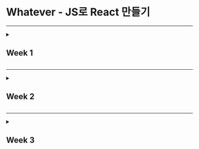 # Whatever - JS로 React 만들기

---

<details>
<summary><h2>Week 1</h2></summary>

---

## Week 1 목표

React를 직접 구현해보며 JSX가 JavaScript로 변환되는 과정과 Virtual DOM의 동작 원리를 이해하는 것이다.

---

<details>
<summary><strong>Day 1-2: 개발 환경 구축과 JSX 트랜스파일링 이해</strong></summary>

### 📌 핵심 목표
Vanilla JavaScript로 환경을 구축하고, Babel을 이용해 JSX가 JavaScript로 트랜스파일링되는 과정을 이해한다.

### 📚 핵심 단어

1. **JSX**
   - JavaScript XML의 약자로, JavaScript 코드 안에서 HTML 문법을 사용해 View를 구성할 수 있는 JavaScript 확장 문법.
   - 실행 시 JavaScript로 변환되어 실행되며, 가독성과 유지보수를 높여준다.

2. **트랜스파일링**
   - 한 언어로 작성된 코드를 다른 언어로 변환하는 과정.

3. **Babel**
   - 최신 JavaScript 코드를 구형 브라우저나 환경에서 실행 가능하도록 ES5로 변환해주는 트랜스컴파일러.

### 🛠️ 필수 작업
- Vite로 프로젝트를 초기화한다.
- Babel 플러그인을 설치하고 설정한다.
- JSX 파일을 작성하고 트랜스파일링 결과를 확인한다.

### 💡 배운 점
- JSX가 JavaScript로 변환될 때 `createElement` 함수 호출로 바뀌는 과정을 알게 되었다.
- Babel 설정에서 `@babel/plugin-transform-react-jsx`와 `runtime: automatic` 옵션을 활용해 JSX 문법을 지원할 수 있었다.

### 💬 회고
환경 설정과 Babel 트랜스파일링 과정을 배우면서 JSX의 동작 방식을 이해했다.  
하지만 처음 설정이 잘못되어 디버깅에 많은 시간을 썼고, 한 번에 몰아서 작업하면서 학습의 깊이가 부족했다.

</details>

---

<details>
<summary><strong>Day 3-4: createElement 함수 구현과 Virtual DOM 생성</strong></summary>

### 📌 핵심 목표
JSX 트랜스파일링 과정을 이해한 후, `createElement` 함수를 직접 구현하며 Virtual DOM 객체를 생성한다.

### 📚 핵심 단어

1. **createElement**
   - JSX를 트랜스파일링했을 때 호출되는 함수로, Virtual DOM 객체를 생성한다.
   - React의 핵심 메커니즘 중 하나.

2. **Virtual DOM**
   - 메모리 상에 존재하는 가상 DOM 객체로, 실제 DOM과 1:1로 매핑된다.
   - 변경사항을 가상 DOM에서 먼저 계산하고, 효율적으로 실제 DOM에 반영한다.

### 🛠️ 필수 작업
- `createElement` 함수를 구현한다.
  - 문자열과 숫자는 `TEXT_ELEMENT`로 변환한다.
  - 객체는 그대로 사용한다.
- Virtual DOM 객체를 콘솔로 출력해 확인한다.

### 📂 코드예제
```javascript
function createElement(type, props, ...children) {
  const element = {
    type,
    props: {
      ...props,
      children: children.map((child) =>
        typeof child === "string" || typeof child === "number"
          ? createTextElement(child)
          : child
      ),
    },
  };

  return element;
}

function createTextElement(text) {
  return {
    type: "TEXT_ELEMENT",
    props: {
      nodeValue: text,
      children: [],
    },
  };
}
```
### 💡 배운 점
- JSX에서 문자열과 숫자가 `TEXT_ELEMENT`로 처리되는 방식을 이해했다.
- Virtual DOM 구조를 직접 구현하면서 React의 기본 원리를 체감할 수 있었다.

### 💬 회고
Virtual DOM의 구조를 이해하는 데 큰 도움이 되었다.  
하지만 출력 결과에서 **텍스트가 한 글자씩 `TEXT_ELEMENT`로 처리되는 문제**가 발생했다.  
예를 들어, `"Virtual DOM 이해하기"`라는 텍스트가 여러 개의 `TEXT_ELEMENT`로 분리되는 현상이 나타났고, 이는 설계 단계에서 충분히 고민하지 못한 결과다.  
이 문제를 해결하지 못한 채 시간이 지나갔고, 다음 단계로 넘어가며 부담이 더 커졌다.

</details>

---

<details>
<summary><strong>Day 5: 간단한 컴포넌트 작성 및 렌더링</strong></summary>

### 📌 핵심 목표
Virtual DOM을 실제 DOM으로 변환하여 화면에 렌더링하는 `render` 함수를 작성하고, 간단한 컴포넌트를 작성해 렌더링한다.

### 📚 핵심 단어

1. **컴포넌트**
   - 재사용 가능한 UI 단위로, 함수 형태로 구현된다.
   - Virtual DOM을 반환하며, 복잡한 UI를 모듈화해 관리할 수 있다.

2. **렌더링**
   - Virtual DOM 객체를 기반으로 실제 DOM을 생성하고, 화면에 표시한다.

### 🛠️ 필수 작업
- `render` 함수를 구현한다.
  - 텍스트 노드는 `TextNode`로 처리한다.
  - DOM 노드와 프로퍼티를 생성 및 설정한다.
  - 재귀적으로 자식 노드를 렌더링한다.

### 📂 코드 예제

```javascript
function render(element, container) {
  const dom =
    element.type === "TEXT_ELEMENT"
      ? document.createTextNode(element.props.nodeValue)
      : document.createElement(element.type);

  Object.keys(element.props || {})
    .filter((key) => key !== "children")
    .forEach((name) => {
      dom[name] = element.props[name];
    });

  (element.props.children || []).forEach((child) => render(child, dom));
  container.appendChild(dom);
}
```

### 💡 배운 점
- Virtual DOM에서 실제 DOM으로 변환되는 과정을 알게 되었다.
- 재귀적으로 DOM 트리를 생성하는 방식의 중요성을 깨달았다.

### 💬 회고
`render` 함수를 작성하며 Virtual DOM과 실제 DOM 간의 연결 과정을 이해했다.  
하지만 앞서 언급한 텍스트 한 글자씩 처리되는 문제는 여전히 해결되지 않았고, 그 결과 UI가 의도한 대로 렌더링되지 않았다.  
이 문제를 근본적으로 해결하지 못한 채 코드 작업을 마쳤고, 이후 작업에 큰 장애가 될 가능성이 높다.

</details>

---

## 한 주를 마치며

이번 주는 면접과 학술제 준비로 바쁜 나날을 보냈다.
큰맘 먹고 시작한 수업이었지만, 일정에 쫓겨 제대로 따라가지 못했다는 아쉬움이 남는다.
특히 멘토님이 권장하지 않은 **하루 만에 몰아서 하기**를 선택하면서 학습 과정이 더 힘들어졌다.
급하게 코드를 작성하다 보니 설계나 개념에 대해 충분히 고민할 시간을 가지지 못한 점이 안타깝다.

React의 핵심 원리를 배우는 데 중요한 시간이었음에도, 하루에 몰아서 작업했기에 개념 이해가 매우 부족했다
이로 인해 학습의 깊이를 충분히 다지지 못했으며, 문제를 근본적으로 해결하지 못한 채 다음 단계로 넘어가야 했던 점이 가장 아쉽다.

### 반성 및 개선 계획
- 매일 일정에 맞춰 조금씩 작업하며, 몰아서 작업하는 습관을 버리겠다.
- 코드 작성 전에 설계를 충분히 고민하고, 문제 발생 시 원인을 논리적으로 분석하는 습관을 들이겠다.
- 문제가 발생했을 때, 근본적인 원인을 이해하고 수정할 수 있도록 더 깊이 학습하겠다.

</details>

---

<details>
<summary><h2>Week 2</h2></summary>

---

## Week 2 목표

Virtual DOM을 실제 DOM으로 렌더링하는 과정을 이해하고, 상태 관리(useState)를 직접 구현하여 React의 상태 관리 메커니즘을 깊이 있게 이해한다.

---

<details>
<summary><strong>Day 1-2: Virtual DOM을 실제 DOM으로 렌더링하기</strong></summary>

### 📌 핵심 목표

Virtual DOM을 순회하여 실제 DOM을 생성하는 `render` 함수를 구현하고, 재귀적으로 DOM 트리를 생성하는 방법을 이해한다.

### 📚 핵심 단어

1. **렌더링 (Rendering)**
   - **일반적인 의미**: 데이터를 시각적 요소로 변환하여 사용자 화면에 표시하는 과정.
   - **React에서의 사용**: Virtual DOM을 기반으로 실제 DOM을 생성하거나 업데이트하여 효율적으로 UI를 보여주는 메커니즘.

2. **재귀 (Recursion)**
   - 함수가 자기 자신을 호출하는 프로그래밍 기법.
   - 트리 구조의 데이터를 순회하거나 처리할 때 유용하게 사용된다.

### 🛠️ 필수 작업

- `render` 함수를 구현하여 Virtual DOM을 실제 DOM으로 변환한다.
  - 노드의 `type`이 문자열인 경우 DOM 요소를 생성한다.
  - 노드의 `type`이 "TEXT_ELEMENT"인 경우 텍스트 노드를 생성한다.
  - `props`를 읽어 DOM 속성을 설정한다.
  - 자식 노드가 있는 경우 재귀적으로 `render` 함수를 호출하여 자식 노드를 처리한다.

#### 📂 코드 예제

````javascript
// render.js
function render(element, container) {
  // 함수형 컴포넌트 처리
  if (typeof element.type === "function") {
    const childElement = element.type(element.props);
    render(childElement, container);
    return;
  }

  const dom =
    element.type === "TEXT_ELEMENT"
      ? document.createTextNode(element.props.nodeValue) // 텍스트 노드 처리
      : document.createElement(element.type); // DOM 노드 생성

  // 프로퍼티 처리
  const isProperty = (key) => key !== "children";
  Object.keys(element.props || {})
    .filter(isProperty)
    .forEach((name) => {
      try {
        // 이벤트 핸들러 또는 데이터 속성 처리
        if (name.startsWith("on")) {
          const eventType = name.toLowerCase().substring(2);
          dom.addEventListener(eventType, element.props[name]);
        } else if (name in dom) {
          dom[name] = element.props[name];
        } else {
          dom.setAttribute(name, element.props[name]);
        }
      } catch (error) {
        console.warn(`${name}:`, error);
      }
    });

  // 자식 요소 재귀 렌더링
  const children = element.props.children || [];
  (Array.isArray(children) ? children : [children]).forEach((child) => {
    render(child, dom);
  });

  container.appendChild(dom);
}

export { render };

````

### 💡 배운 점

1. **렌더링과 Virtual DOM**
   - 렌더링은 데이터를 UI로 변환하여 사용자 화면에 출력하는 과정이며, React에서는 Virtual DOM을 사용해 효율적인 UI 업데이트를 가능하게 한다.
   - `render` 함수는 Virtual DOM 객체를 기반으로 실제 DOM 트리를 생성하고, 이를 루트 컨테이너에 추가하는 역할을 한다.

2. **재귀를 활용한 트리 구조 순회**
   - 트리 구조의 데이터를 재귀적으로 순회하며 DOM 노드를 생성하고 부모-자식 관계를 설정하는 과정을 체득했다.
   - 복잡한 중첩 구조의 Virtual DOM 객체도 재귀를 통해 효과적으로 처리할 수 있다는 점을 이해했다.

3. **속성 및 텍스트 처리**
   - Virtual DOM 객체의 `props`를 읽어 DOM 속성을 설정하는 방법과 텍스트 노드를 처리하는 방법을 배웠다.

### 💬 회고

`render` 함수를 구현하면서 Virtual DOM 객체가 실제 DOM으로 변환되어 브라우저 화면에 표시되는 과정을 이해할 수 있었다.  
특히 재귀를 통해 트리 구조를 순회하며 요소를 생성하고 부모 노드에 추가하는 방식이 흥미로웠다.  

</details>

---
<details>
<summary><strong>Day 3-4: 상태 관리와 useState 구현</strong></summary>

### 📌 핵심 목표

1. 상태(State)의 개념을 이해하고, 상태 변경에 따라 UI를 업데이트하는 방법을 학습한다.
2. `useState` 함수를 직접 구현하여 상태를 저장하고 업데이트할 수 있다.
3. 상태 변경 시 컴포넌트를 재렌더링하여 화면을 동적으로 업데이트한다.

---

### 📚 핵심 단어

1. **상태(State)**  
   - **일반적인 의미**: 애플리케이션의 현재 데이터 또는 상황을 나타내는 값.  
   - **React에서의 사용**: 컴포넌트 내부에서 변화하는 데이터를 관리하여 UI에 반영하는 역할을 한다.

2. **훅(Hook)**  
   - 함수형 컴포넌트에서 상태와 생명주기 기능을 사용할 수 있게 해주는 기능.  
   - 대표적인 예로 `useState`, `useEffect` 등이 있다.

3. **재렌더링(Re-rendering)**  
   - 상태나 props의 변경으로 인해 컴포넌트가 다시 렌더링되어 UI가 업데이트되는 과정.

---

### 🛠️ 필수 작업

1. `useState` 함수를 구현하여 상태를 관리한다.
2. 상태 변경 시 컴포넌트를 재렌더링하는 메커니즘을 만든다.
3. 카운터 컴포넌트를 작성하여 상태 변경에 따른 UI 변화를 확인한다.

---

#### 📂 코드 예제

```javascript
// core/useState.js
let state = [];
let stateIndex = 0;
let rerender = null;

export function useState(initialValue) {
  const currentIndex = stateIndex++;
  state[currentIndex] = state[currentIndex] !== undefined ? state[currentIndex] : initialValue;

  function setState(newValue) {
    state[currentIndex] = newValue;
    rerender && rerender();
  }

  return [state[currentIndex], setState];
}

export function setRerenderFunc(rerenderFunc) {
  rerender = rerenderFunc;
}

export function resetStateIndex() {
  stateIndex = 0;
}
```

---

### 💡 배운 점

1. **상태 관리의 중요성**  
   - 상태는 애플리케이션이 동적으로 동작하는 데 핵심적인 역할을 한다.
   - 사용자 입력이나 이벤트에 따라 상태를 변경하고, 이를 UI에 반영하여 사용자와의 상호작용을 가능하게 한다.

2. **useState의 동작 원리**  
   - `useState`를 통해 상태 값을 저장하고, 해당 상태를 변경할 수 있는 setState 함수를 얻을 수 있다.
   - 상태 변경 시 `setState`를 호출하면 내부적으로 상태가 업데이트되고, 컴포넌트가 재렌더링되어 변경 사항이 UI에 반영된다.

3. **재렌더링 메커니즘 구현 방**  
   - 상태 변경 시 전체 애플리케이션을 재렌더링하여 최신 상태가 화면에 표시되도록 구현했다.
   - 이를 위해 렌더링 함수를 재호출하고, 상태 인덱스를 초기화하여 상태 관리의 일관성을 유지했다.

4. **상태 인덱스 관리의 필요성**
   - 여러 개의 상태를 관리할 때 각 상태가 올바른 값을 참조하도록 상태 인덱스를 사용했다.
   - 렌더링마다 상태 인덱스를 초기화하고, useState 호출 순서를 유지하여 상태 불일치 문제를 방지했다.

5. **함수형 컴포넌트에서의 상태 관리**
   - 클래스형 컴포넌트 없이도 함수형 컴포넌트에서 훅을 사용하여 상태를 관리할 수 있음을 학습했다.
   - 이는 코드의 간결성과 유지 보수성을 높여준다.

---

### 💬 회고

`useState`를 직접 구현하면서 상태 관리와 재렌더링의 원리를 깊이 있게 이해할 수 있었다. 특히 상태 인덱스를 활용하여 여러 상태를 관리하는 방법과, 상태 변경 시 컴포넌트를 재렌더링하여 UI를 업데이트하는 과정이 인상적이었다. 
카운터 예제를 통해 이러한 개념을 실습하며 React의 핵심 기능을 체득할 수 있었다.


</details>

---

<details>
<summary><strong>Day 5: 간단한 애플리케이션 작성 및 실습</strong></summary>

### 📌 핵심 목표

1. 상태(State) 관리와 이벤트 처리의 개념을 실습을 통해 이해한다.
2. 상태를 사용하는 컴포넌트를 작성하고, UI에 반영하는 방법을 학습한다.
3. Virtual DOM 생성부터 상태 변경에 따른 재렌더링까지의 전체 흐름을 복습한다.

---

### 📚 핵심 단어

1. **상태(State)**
   - **일반적인 의미**: 애플리케이션의 현재 데이터를 나타내는 값.
   - **React에서의 사용**: 컴포넌트의 상태를 관리하고 UI를 동적으로 업데이트하는 데 사용된다.

2. **이벤트 처리**
   - 사용자 입력(클릭, 입력 등)에 반응하여 애플리케이션의 동작을 제어하는 방식.
   - 이벤트 핸들러를 통해 상태를 변경하고 UI를 업데이트한다.

3. **렌더링 흐름**
   - Virtual DOM 생성 → 상태 변경 → Virtual DOM 갱신 → 실제 DOM 반영 → UI 업데이트

---

### 🛠️ 필수 작업

1. `useState`를 활용하여 상태를 관리한다.
2. 사용자 이벤트를 처리하여 상태를 변경하고, 이를 UI에 반영한다.
3. TODO 리스트 애플리케이션을 작성하여 상태 관리 및 이벤트 처리 과정을 이해한다.

---

### 📂 코드 예제

```javascript
import { useState } from "../core/useState";

export default function Todo() {
  const [todos, setTodos] = useState([]);
  const [input, setInput] = useState("");

  function addTodo() {
    if (input.trim()) {
      setTodos([...todos, { text: input, completed: false }]);
      setInput("");
    }
  }

  function toggleTodo(index) {
    const newTodos = todos.slice();
    newTodos[index].completed = !newTodos[index].completed;
    setTodos(newTodos);
  }

  return (
    <div>
      <h2>TODO 리스트</h2>
      <input
        type="text"
        value={input}
        oninput={(e) => setInput(e.target.value)}
        placeholder="할 일을 입력하세요"
      />
      <button onclick={addTodo}>추가</button>
      <ul>
        {todos.map((todo, index) => (
          <li onclick={() => toggleTodo(index)}>{todo.text}</li>
        ))}
      </ul>
    </div>
  );
}
```

---

### 💡 배운 점

1. **상태 관리와 이벤트 처리**
   - 상태를 통해 동적인 데이터를 관리하며, 사용자 입력 이벤트를 처리하는 방법을 학습했다.

2. **렌더링 흐름 복습**
   - Virtual DOM 생성부터 상태 변경에 따른 재렌더링까지의 과정을 실습하며 이해를 더 깊게 다질 수 있었다.

---

### 💬 회고

TODO 리스트 애플리케이션을 작성하며 상태 관리와 이벤트 처리의 기본 원리를 체득할 수 있었다. 상태 변경에 따라 UI가 동적으로 갱신되는 과정을 실습하면서 React의 상태 관리 메커니즘을 조금 더 깊이 이해하게 되었다.

다만, 입력 필드가 문자를 입력할 때마다 전체 DOM이 재생성되어 입력 중 커서 위치가 초기화되는 문제가 발생했다. 이 문제를 해결하지 못한 점이 아쉬우며, 상태 관리와 렌더링 최적화에 대해 더 고민해야 할 필요성을 느꼈다.  
이 문제는 다음 주 학습 주제인 Week 3에서 해결 방안을 찾아보며 더 깊이 있게 다뤄볼 계획이다.

---

</details>

---

## 한 주를 마치며

이번 주는 TODO 리스트 애플리케이션을 작성하며 상태 관리와 이벤트 처리의 기본 원리를 학습하는 데 집중했다.  
그러나 입력 필드 초기화 문제와 같은 상태 관리 및 렌더링 최적화의 어려움을 겪으며, React와 같은 라이브러리의 중요성을 다시금 체감했다.

상태 관리와 이벤트 처리의 원리를 이해하는 것은 의미 있는 시간이었지만, 여전히 기초적인 개념과 문제 해결 능력이 부족하다는 점을 느꼈다.  
특히 시간 분배와 학습 계획의 부족으로 인해 작업의 깊이와 효율성이 떨어진 점이 아쉬움으로 남는다.

### 반성 및 개선 계획

1. **문제 해결을 위한 개선**
   - 입력 필드 문제와 같은 렌더링 최적화 문제를 해결하기 위해 React의 내부 동작을 더 깊이 학습할 계획이다.
   - 상태 관리와 재렌더링 메커니즘에 대한 추가 실습을 통해 이해도를 높이겠다.

2. **시간 관리**
   - 작업 시간을 더 효과적으로 분배하고, 몰아서 학습하는 습관을 고치겠다.
   - 매일 조금씩 학습하여 꾸준히 이해를 다지고, 학습의 깊이를 높이는 방식으로 진행하겠다.

3. **학습 계획의 구체화**
   - 매주 학습 목표와 실습 과제를 더 세분화하여, 학습 중 발생할 수 있는 문제를 예상하고 대비하겠다.

</details>

---


<details>
<summary><h2>Week 3</h2></summary>

---

## Week 3 목표

Virtual DOM 비교(diffing) 알고리즘을 구현하고, 이벤트 처리와 추가적인 훅(hook)인 useEffect를 만들어 React의 렌더링 원리를 이해한다.

---
<details>
<summary><strong>Day 1-2: Virtual DOM 비교(diffing) 알고리즘 구현</strong></summary>

### 📌 핵심 목표

이전 Virtual DOM과 새로운 Virtual DOM을 비교하여 변경된 부분만 실제 DOM에 반영하는 `diff` 알고리즘을 구현하고, 최소한의 DOM 업데이트를 통해 성능 최적화를 이해한다.

### 📚 핵심 단어

1. **Virtual DOM**
   - React에서 UI 업데이트를 효율적으로 수행하기 위해 사용하는 가벼운 JavaScript 객체 기반의 DOM 표현.
   - 실제 DOM과의 차이를 계산하여 필요한 부분만 업데이트한다.

2. **diffing 알고리즘**
   - 이전 Virtual DOM과 새로운 Virtual DOM을 비교하여 변경된 부분을 찾아내는 알고리즘.
   - DOM 조작의 최소화를 목표로 한다.

3. **최소 DOM 업데이트**
   - 변경된 노드만 실제 DOM에 반영하여 성능을 최적화하는 방식.

### 🛠️ 필수 작업

- `diff` 알고리즘을 구현하여 이전 Virtual DOM과 새로운 Virtual DOM을 비교하고, 필요한 부분만 업데이트한다.
  - 노드가 새로 추가된 경우 DOM에 추가한다.
  - 노드가 삭제된 경우 DOM에서 제거한다.
  - 노드의 속성이나 텍스트가 변경된 경우 DOM을 업데이트한다.
  - 자식 노드를 재귀적으로 비교한다.

#### 📂 코드 예제

````javascript
// diff.js
function diff(oldVDOM, newVDOM, container, index = 0) {
  const currentDom = container.childNodes[index];

  if (!oldVDOM) {
    const newDom = createDom(newVDOM);
    container.appendChild(newDom);
  } else if (!newVDOM) {
    if (currentDom) {
      container.removeChild(currentDom);
    }
  } else if (oldVDOM.type !== newVDOM.type) {
    const newDom = createDom(newVDOM);
    container.replaceChild(newDom, currentDom);
  } else if (typeof newVDOM.type === "string") {
    updateDom(currentDom, oldVDOM.props, newVDOM.props);

    const oldChildren = oldVDOM.props.children || [];
    const newChildren = newVDOM.props.children || [];
    const max = Math.max(oldChildren.length, newChildren.length);

    for (let i = 0; i < max; i++) {
      diff(oldChildren[i], newChildren[i], currentDom, i);
    }
  } else if (oldVDOM.type === "TEXT_ELEMENT") {
    if (oldVDOM.props.nodeValue !== newVDOM.props.nodeValue) {
      currentDom.textContent = newVDOM.props.nodeValue;
    }
  }
}

export { diff };
````

### 💡 배운 점

1. **Virtual DOM 비교의 중요성**
   - Virtual DOM은 UI를 효율적으로 업데이트하는 데 중요한 역할을 한다.
   - `diff` 알고리즘을 통해 변경된 부분만 DOM에 반영함으로써 전체 DOM 재렌더링의 비용을 줄일 수 있다.

2. **재귀를 통한 트리 비교**
   - 트리 구조를 재귀적으로 순회하며 노드를 비교하고, 변경 사항에 따라 DOM을 업데이트하는 원리를 이해했다.
   - 트리 구조의 데이터를 처리하는 데 재귀가 효과적인 도구임을 체감했다.

3. **최소 DOM 업데이트**
   - 속성 변경, 노드 추가/삭제, 텍스트 변경 등 실제 DOM 조작을 최소화하여 렌더링 성능을 향상시킬 수 있음을 배웠다.

### 💬 회고

`diff` 알고리즘 구현을 통해 Virtual DOM의 비교 및 최소 DOM 업데이트의 중요성을 깨달았다.  
특히 재귀적으로 트리를 순회하며 변경 사항을 찾아내는 과정이 흥미로웠으며, DOM 업데이트 비용을 최소화하는 원리를 구체적으로 이해할 수 있었다.  

### ✅ 확인한 점

카운터 앱에서 숫자가 변경될 때, `diff` 함수의 비교 로그를 통해 **이전 Virtual DOM과 새로운 Virtual DOM이 정확히 비교**되었음을 확인하였다.  
아래는 로그 예시로, 숫자가 변경되었을 때 `TEXT_ELEMENT` 노드만 업데이트되었음을 보여준다:

```plaintext
노드 비교 : 
이전: { type: "TEXT_ELEMENT", props: { nodeValue: 0, children: [] } }
현재: { type: "TEXT_ELEMENT", props: { nodeValue: 1, children: [] } }
```
이와 동시에, 나머지 UI 요소들은 변경되지 않고 그대로 유지되었음을 확인하였다. 이는 diff 알고리즘이 최소한의 DOM 업데이트를 수행했음을 증명한다.

</details> 

---

<details> 
<summary><strong>Day 3-4: 이벤트 처리 및 Synthetic Event 시스템 구현</strong></summary>

### 📌 핵심 목표
사용자와의 상호작용을 처리하기 위해 이벤트 시스템을 구현하고, Synthetic Event 시스템을 통해 브라우저 간 이벤트 처리 차이를 통일하며, 이벤트 위임을 통해 효율적인 이벤트 처리를 구현한다.

---

### 📚 핵심 단어

1. **Synthetic Event**
   - 브라우저의 이벤트 객체를 래핑하여 React가 통일된 방식으로 이벤트를 처리할 수 있게 해주는 시스템.
   - 이벤트 전파 제어 및 기본 동작 방지 같은 기능을 일관되게 제공한다.

2. **이벤트 위임**
   - 이벤트를 개별 DOM 요소에 붙이는 대신, 상위 컨테이너에 등록하여 모든 하위 요소의 이벤트를 한 번에 처리하는 방식.
   - 성능 최적화에 유리하며, 많은 DOM 노드를 효율적으로 관리할 수 있다.

3. **Virtual DOM과 이벤트**
   - Virtual DOM의 `props`에서 이벤트 핸들러를 가져와 실제 DOM에 등록하여 JSX 기반 이벤트 처리를 구현한다.

---

### 🛠️ 필수 작업

1. **Synthetic Event 시스템 구현**
   - 브라우저의 이벤트 객체를 래핑하여 이벤트 전파 제어 및 기본 동작 방지를 처리.
   - Synthetic Event 객체를 재사용하여 메모리 사용 최적화.

2. **이벤트 위임 구현**
   - 상위 컨테이너에 이벤트를 등록하여 모든 DOM 이벤트를 한 곳에서 처리.
   - 이벤트 위임 활성화를 위한 `addEventDelegation` 함수 구현.

3. **상태 변경에 따른 UI 업데이트 확인**
   - Counter 및 Todo 컴포넌트를 테스트하여 상태 변경 시 Virtual DOM과 실제 DOM의 동기화 확인.

---

### 📂 코드 예제

#### Synthetic Event 시스템
````javascript
function createSyntheticEvent(nativeEvent) {
  const syntheticEvent = {
    nativeEvent,
    isDefaultPrevented: false,
    isPropagationStopped: false,
    preventDefault() {
      this.isDefaultPrevented = true;
      nativeEvent.preventDefault();
    },
    stopPropagation() {
      this.isPropagationStopped = true;
      nativeEvent.stopPropagation();
    },
  };
  return syntheticEvent;
}

export { createSyntheticEvent };
````

---

#### 이벤트 위임 시스템
````javascript
function handleEvent(eventType, nativeEvent) {
  const syntheticEvent = createSyntheticEvent(nativeEvent);
  let target = nativeEvent.target;

  while (target) {
    const handler = target[eventType];
    if (handler) {
      handler(syntheticEvent);
      if (syntheticEvent.isPropagationStopped) break;
    }
    target = target.parentNode;
  }
}

let isDelegationActive = false;

function addEventDelegation(container) {
  if (isDelegationActive) return;
  isDelegationActive = true;

  container.addEventListener("click", (event) => handleEvent("onClick", event));
  container.addEventListener("input", (event) => handleEvent("onInput", event));
}

export { addEventDelegation };
````

---

### 💡 배운 점

1. **Synthetic Event의 중요성**
   - 브라우저 간 이벤트 차이를 추상화하여 코드의 일관성을 유지할 수 있었다.
   - 객체를 재사용하는 방식을 통해 메모리 사용 효율성을 체득했다.

2. **이벤트 위임의 효율성**
   - 이벤트 리스너를 개별 노드가 아닌 상위 컨테이너에 한 번만 등록함으로써 성능을 최적화할 수 있었다.
   - 많은 DOM 노드에서 발생하는 이벤트도 효율적으로 관리 가능했다.

3. **Virtual DOM과의 연동**
   - Virtual DOM의 props에서 이벤트 핸들러를 가져와 DOM에 등록함으로써 JSX 기반 이벤트 처리를 구현할 수 있었다.
   - 상태 변경에 따른 Virtual DOM 갱신과 실제 DOM 업데이트의 차이를 명확히 이해했다.

---

### 💬 회고

Synthetic Event 시스템과 이벤트 위임을 구현하면서 React의 이벤트 처리 방식이 왜 효율적인지 더 깊이 이해할 수 있었다.  
특히, 브라우저 간 이벤트 차이를 숨기고 일관된 이벤트 처리 환경을 제공하는 것이 얼마나 중요한지 체감할 수 있었다.  
Todo와 Counter 컴포넌트를 통해 Synthetic Event와 상태 관리가 자연스럽게 동작하며, UI가 업데이트되는 과정을 확인할 수 있었다.  

앞으로 더 복잡한 상태 관리나 다양한 이벤트 처리를 추가하며, 더욱 확장된 시스템을 구현해보고 싶다.

</details>

---

<details>
<summary><strong>Day 5: 추가적인 훅(`useEffect`) 구현 및 컴포넌트 생명주기 관리</strong></summary>

### 📌 핵심 목표
`useEffect` 훅을 구현하여 컴포넌트의 마운트, 업데이트, 언마운트 생명주기를 관리하고, 클린업 로직을 통해 메모리 누수를 방지하며, 사이드 이펙트를 효율적으로 처리한다.

---

### 📚 핵심 단어

1. **컴포넌트 생명주기**
   - 컴포넌트가 생성(마운트), 상태 또는 속성의 변경으로 인해 업데이트, 그리고 제거(언마운트)되는 일련의 과정.
   - **마운트(Mount)**: 컴포넌트가 DOM에 삽입되고 초기화 작업을 수행하는 단계. 예: API 호출, 이벤트 리스너 등록.
   - **업데이트(Update)**: 컴포넌트의 상태(state)나 속성(props)이 변경되어 DOM이 갱신되는 단계. 
   - **언마운트(Unmount)**: 컴포넌트가 DOM에서 제거되고 리소스를 해제하는 단계. 예: 타이머 제거, 이벤트 리스너 해제.

2. **`useEffect`**
   - 컴포넌트 생명주기에 맞춰 특정 작업(사이드 이펙트)을 실행하기 위한 훅.
   - 마운트 시 초기화 작업, 의존성 배열을 활용한 조건부 실행, 언마운트 시 정리 작업을 관리.

3. **클린업 함수**
   - `useEffect` 내부에서 반환하는 함수로, 컴포넌트가 언마운트될 때 실행되어 불필요한 리소스를 해제.
   - 타이머나 이벤트 리스너와 같은 리소스를 정리해 메모리 누수를 방지.

---

### 🛠️ 필수 작업

1. **`useEffect` 훅 구현**
   - 의존성 배열을 통해 특정 값이 변경될 때만 이펙트를 실행하도록 구현.
   - 클린업 로직을 통해 컴포넌트 언마운트 시 불필요한 리소스를 정리.

2. **생명주기 관리**
   - 컴포넌트의 마운트 시 초기 작업 수행.
   - 언마운트 시 타이머 및 이벤트 리스너 정리.

3. **테스트**
   - 타이머 컴포넌트를 통해 마운트, 업데이트, 언마운트 생명주기 관리를 확인.

---

### 📂 코드 예제

#### **`useEffect` 구현**
''''javascript
let effects = [];
let effectIndex = 0;

export function useEffect(callback, dependencies) {
  const currentIndex = effectIndex;
  const oldDependencies = effects[currentIndex];
  const hasChanged = !oldDependencies || dependencies.some((dep, i) => dep !== oldDependencies[i]);

  if (hasChanged) {
    if (effects[currentIndex]?.cleanup) {
      effects[currentIndex].cleanup(); // 이전 클린업 실행
    }
    effects[currentIndex] = {
      dependencies,
      cleanup: callback(),
    };
  }

  effectIndex++;
}

export function resetEffectIndex() {
  effectIndex = 0; // Effect 인덱스 초기화
}
''''

---

#### **타이머 컴포넌트**
````javascript
import { useState } from "../core/hooks/useState";
import { useEffect } from "../core/hooks/useEffect";

function Timer() {
  const [time, setTime] = useState(0);
  const [isRunning, setIsRunning] = useState(true);

  useEffect(() => {
    if (!isRunning) return; // 타이머 중지 시 실행 안 함

    const interval = setInterval(() => {
      setTime((prev) => prev + 1);
    }, 1000);

    return () => {
      clearInterval(interval); // 타이머 정리
      console.log("타이머 정리 완료");
    };
  }, [isRunning]); // isRunning 변경 시 실행

  return (
    <div>
      <div>경과 시간: {time}초</div>
      <button onclick={() => setIsRunning((prev) => !prev)}>
        {isRunning ? "타이머 중지" : "타이머 시작"}
      </button>
    </div>
  );
}

export default Timer;
````

---

### 💡 배운 점

1. **생명주기 관리의 중요성**:
   - 컴포넌트의 마운트, 업데이트, 언마운트 단계에 따라 적절한 작업을 처리할 수 있었다.
   - 특히, 마운트 단계에서 초기화 작업(API 호출, 타이머 설정 등)과 언마운트 단계에서 리소스 해제가 필요하다는 점을 명확히 이해했다.

2. **클린업 로직의 활용**:
   - 타이머와 같은 지속적인 작업을 언마운트 시 정리하여 메모리 누수를 방지했다.
   - 클린업 함수의 사용이 리소스 관리에 필수적임을 배웠다.

3. **`useState`와 `useEffect`의 조합**:
   - 상태 변경에 따른 효과적인 사이드 이펙트 처리 방법을 체득.
   - 예를 들어, `isRunning` 상태에 따라 타이머를 동적으로 제어하는 로직을 구현했다.

4. **의존성 배열의 활용**:
   - 의존성 배열을 통해 특정 상태 변경 시에만 이펙트가 실행되도록 최적화했다.
   - 불필요한 작업 실행을 줄여 성능을 높였다.

---

### 💬 회고

`useEffect` 훅을 직접 구현하며, React의 컴포넌트 생명주기 관리 방식의 유연성과 강력함을 이해할 수 있었다.  
특히 타이머와 같은 지속적인 작업에서 클린업이 얼마나 중요한지 체감했으며, 리액트가 이 작업을 자동화해주는 이유를 명확히 알게 되었다.  
다음 단계에서는 API 호출 등 더 복잡한 사이드 이펙트를 처리할 수 있는 예제를 추가해보고 싶다.

</details>




